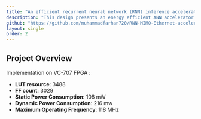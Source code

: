 ```yaml
---
title: "An efficient recurrent neural network (RNN) inference accelerator implementation on VC-707 FPGA for MIMO OFDM symbol detection"
description: "This design presents an energy efficient ANN accelerator design which deploys MAC-tanh operations leveraging DSP48E1 IP in Virtex VC-707 FPGA for MIMO OFDM symbol detection"
github: "https://github.com/muhammadfarhan720/RNN-MIMO-Ethernet-accelerator"
layout: single
order: 2
---
```


## Project Overview

Implementation on VC-707 FPGA :

- **LUT resource**: 3488
- **FF count**: 3029
- **Static Power Consumption**: 108 mW
- **Dynamic Power Consumption**: 216 mw
- **Maximum Operating Frequency**: 118 MHz

